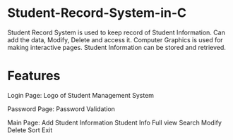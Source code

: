 # Student-Record-System-in-C
Student Record System is used to keep record of Student Information. Can add the data, Modify, Delete and access it. Computer Graphics is used for making interactive pages. Student Information can be stored and retrieved.

# Features 
Login Page: Logo of Student Management System

Password Page: Password Validation

Main Page:
Add Student Information
Student Info Full view
Search
Modify
Delete
Sort
Exit
